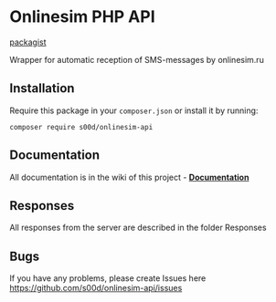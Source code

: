 # Onlinesim PHP API

[packagist](https://packagist.org/packages/s00d/onlinesim-api)

Wrapper for automatic reception of SMS-messages by onlinesim.ru

## Installation

Require this package in your `composer.json` or install it by running:
```
composer require s00d/onlinesim-api
```

## Documentation

All documentation is in the wiki of this project - **[Documentation](https://github.com/s00d/onlinesim-api/wiki)**

## Responses

All responses from the server are described in the folder Responses

## Bugs

If you have any problems, please create Issues here 
https://github.com/s00d/onlinesim-api/issues
